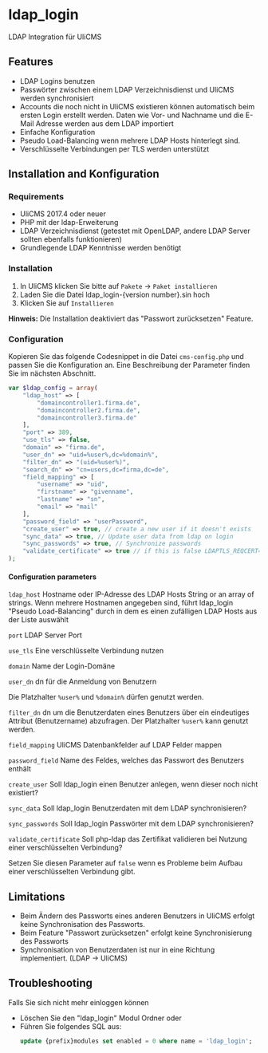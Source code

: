 # ldap_login
LDAP Integration für UliCMS

## Features
* LDAP Logins benutzen
* Passwörter zwischen einem LDAP Verzeichnisdienst und UliCMS werden synchronisiert
* Accounts die noch nicht in UliCMS existieren können automatisch beim ersten Login erstellt werden. Daten wie Vor- und Nachname und die E-Mail Adresse werden aus dem LDAP importiert
* Einfache Konfiguration
* Pseudo Load-Balancing wenn mehrere LDAP Hosts hinterlegt sind.
* Verschlüsselte Verbindungen per TLS werden unterstützt

## Installation and Konfiguration
### Requirements
* UliCMS 2017.4 oder neuer
* PHP mit der ldap-Erweiterung
* LDAP Verzeichnisdienst (getestet mit OpenLDAP, andere LDAP Server sollten ebenfalls funktionieren)
* Grundlegende LDAP Kenntnisse werden benötigt

### Installation
1. In UliCMS klicken Sie bitte auf `Pakete` -> `Paket installieren`
2. Laden Sie die Datei ldap_login-{version number}.sin hoch
3. Klicken Sie auf `Installieren`

**Hinweis:**
Die Installation deaktiviert das "Passwort zurücksetzen" Feature.

### Configuration
Kopieren Sie das folgende Codesnippet in die Datei `cms-config.php` und passen Sie die Konfiguration an. Eine Beschreibung der Parameter finden Sie im nächsten Abschnitt.

```php
var $ldap_config = array(
    "ldap_host" => [
        "domaincontroller1.firma.de",
        "domaincontroller2.firma.de",
        "domaincontroller3.firma.de"
    ],
    "port" => 389,
    "use_tls" => false,
    "domain" => "firma.de",
    "user_dn" => "uid=%user%,dc=%domain%",
    "filter_dn" => "(uid=%user%)",
    "search_dn" => "cn=users,dc=firma,dc=de",
    "field_mapping" => [
        "username" => "uid",
        "firstname" => "givenname",
        "lastname" => "sn",
        "email" => "mail"
    ],
    "password_field" => "userPassword",
    "create_user" => true, // create a new user if it doesn't exists
    "sync_data" => true, // Update user data from ldap on login
    "sync_passwords" => true, // Synchronize passwords
    "validate_certificate" => true // if this is false LDAPTLS_REQCERT=never will be set.
);
```

#### Configuration parameters
`ldap_host` Hostname oder IP-Adresse des LDAP Hosts
String or an array of strings.
Wenn mehrere Hostnamen angegeben sind, führt ldap_login "Pseudo Load-Balancing" durch in dem es einen zufälligen LDAP Hosts aus der Liste auswählt

`port` LDAP Server Port

`use_tls` Eine verschlüsselte Verbindung nutzen

`domain` Name der Login-Domäne

`user_dn` dn für die Anmeldung von Benutzern

Die Platzhalter `%user%` und `%domain%` dürfen genutzt werden.

`filter_dn` dn um die Benutzerdaten eines Benutzers über ein eindeutiges Attribut (Benutzername) abzufragen. Der Platzhalter `%user%` kann genutzt werden.

`field_mapping` UliCMS Datenbankfelder auf LDAP Felder mappen

`password_field` Name des Feldes, welches das Passwort des Benutzers enthält

`create_user` Soll ldap_login einen Benutzer anlegen, wenn dieser noch nicht existiert?

`sync_data` Soll ldap_login Benutzerdaten mit dem LDAP synchronisieren?

`sync_passwords` Soll ldap_login Passwörter mit dem LDAP synchronisieren?

`validate_certificate` Soll php-ldap das Zertifikat validieren bei Nutzung einer verschlüsselten Verbindung?

Setzen Sie diesen Parameter auf `false` wenn es Probleme beim Aufbau einer verschlüsselten Verbindung gibt.

## Limitations
* Beim Ändern des Passworts eines anderen Benutzers in UliCMS erfolgt keine Synchronisation des Passworts.
* Beim Feature "Passwort zurücksetzen" erfolgt keine Synchronisierung des Passworts
* Synchronisation von Benutzerdaten ist nur in eine Richtung implementiert. (LDAP -> UliCMS)
## Troubleshooting
Falls Sie sich nicht mehr einloggen können
* Löschen Sie den "ldap_login" Modul Ordner
oder
* Führen Sie folgendes SQL aus:
  ```sql
  update {prefix}modules set enabled = 0 where name = 'ldap_login';
  ```
